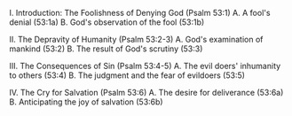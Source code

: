 I. Introduction: The Foolishness of Denying God (Psalm 53:1)
   A. A fool's denial (53:1a)
   B. God's observation of the fool (53:1b)

II. The Depravity of Humanity (Psalm 53:2-3)
   A. God's examination of mankind (53:2)
   B. The result of God's scrutiny (53:3)

III. The Consequences of Sin (Psalm 53:4-5)
   A. The evil doers' inhumanity to others (53:4)
   B. The judgment and the fear of evildoers (53:5)

IV. The Cry for Salvation (Psalm 53:6)
   A. The desire for deliverance (53:6a)
   B. Anticipating the joy of salvation (53:6b)